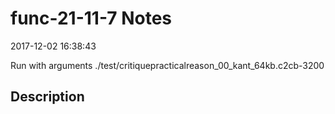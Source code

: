 # func-21-11-7 Notes

2017-12-02 16:38:43

Run with arguments ./test/critiquepracticalreason_00_kant_64kb.c2cb-3200 

## Description

